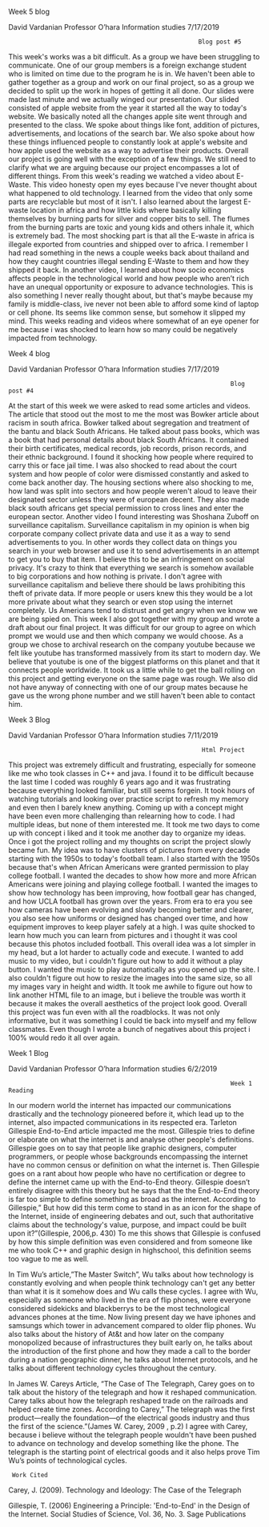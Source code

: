 Week 5 blog

David Vardanian
Professor O’hara
Information studies 
7/17/2019
                                                         
                                                         
                                                         Blog post #5

This week's works was a bit difficult. As a group we have been struggling to communicate. One of our group members is a foreign exchange student who is limited on time due to the program he is in. We haven't been able to gather together as a group and work on our final project, so as a group we decided to split up the work in hopes of getting it all done. Our slides were made last minute and we actually winged our presentation. Our slided consisted of apple website from the year it started all the way to today's website. We basically noted all the changes apple site went through and presented to the class. We spoke about things like font, addition of pictures, advertisements, and locations of the search bar. We also spoke about how these things influenced people to constantly look at apple's website and how apple used the website as a way to advertise their products. Overall our project is going well with the exception of a few things. We still need to clarify what we are arguing because our project encompasses a lot of different things. From this week's reading we watched a video about E-Waste. This video honesty open my eyes because I've never thought about what happened to old technology. I learned from the video that only some parts are recyclable but most of it isn't. I also learned about the largest E-waste location in africa and how little kids where basically killing themselves by burning parts for silver and copper bits to sell. The flumes from the burning parts are toxic and young kids and others inhale it, which is extremely bad. The most shocking part is that all the E-waste in africa is illegale exported from countries and shipped over to africa. I remember I had read something in the news a couple weeks back about thailand and how they caught countries illegal sending E-Waste to them and how they shipped it back. In another video, I learned about how socio economics affects people in the technological world and how people who aren’t rich have an unequal opportunity or exposure to advance technologies. This is also something I never really thought about, but that's maybe because my family is middle-class, ive never not been able to afford some kind of laptop or cell phone. Its seems like common sense, but somehow it slipped my mind. This weeks reading and videos where somewhat of an eye opener for me because i was shocked to learn how so many could be negatively impacted from technology.  




Week 4 blog 

David Vardanian
Professor O’hara
Information studies 
7/17/2019


                                                                  Blog post #4

At the start of this week we were asked to read some articles and videos. The article that stood out the most to me the most was Bowker article about racism in south africa. Bowker talked about segregation and treatment of the bantu and black South Africans. He talked about pass books, which was a book that had personal details about black South Africans. It contained their birth certificates, medical records, job records, prison records, and their ethnic background. I found it shocking how people where required to carry this or face jail time. I was also shocked to read about the court system and how people of color were dismissed constantly and asked to come back another day. The housing sections where also shocking to me, how land was split into sectors and how people weren't aloud to leave their designated sector unless they were of european decent. They also made black south africans get special permission to cross lines and enter the european sector. Another video I found interesting was Shoshana Zuboff on surveillance capitalism. Surveillance capitalism in my opinion is when big corporate company collect private data and use it as a way to send advertisements to you. In other words they collect data on things you search in your web browser and use it to send advertisements in an attempt to get you to buy that item. I believe this to be an infringement on social privacy. It's crazy to think that everything we search is somehow available to big corporations and how nothing is private. I don't agree with surveillance capitalism and believe there should be laws prohibiting this theft of private data.  If more people or users knew this they would be a lot more private about what they search or even stop using the internet completely. Us Americans tend to distrust and get angry when we know we are being spied on. This week I also got together with my group and wrote a draft about our final project. It was difficult for our group to agree on which prompt we would use and then which company we would choose. As a group we chose to archival research on the company youtube because we felt like youtube has transformed massively from its start to modern day. We believe that youtube is one of the biggest platforms on this planet and that it connects people worldwide. It took us a little while to get the ball rolling on this project and getting everyone on the same page was rough. We also did not have anyway of connecting with one of our group mates because he gave us the wrong phone number and we still haven't been able to contact him. 


Week 3 Blog

David Vardanian
Professor O’hara
Information studies 
7/11/2019

                                                          Html Project

This project was extremely difficult and frustrating, especially for someone like me who took classes in C++ and java. I found it to be difficult because the last time I coded was roughly 6 years ago and it was frustrating because everything looked familiar, but still seems forgein. It took hours of watching tutorials and looking over practice script to refresh my memory and even then I barely knew anything. Coming up with a concept might have been even more challenging than relearning how to code. I had multiple ideas, but none of them interested me. It took me two days to come up with concept i liked and it took me another day to organize my ideas. Once i got the project rolling and my thoughts on script the project slowly became fun. My idea was to have clusters of pictures from every decade starting with the 1950s to today's football team. I also started with the 1950s because that's when African Americans were granted permission to play college football. I wanted the decades to show how more and more African Americans were joining and playing college football. I wanted the images to show how technology has been improving, how football gear has changed, and how UCLA football has grown over the years. From era to era you see how cameras have been evolving and slowly becoming better and clearer, you also see how uniforms or designed has changed over time, and how equipment improves to keep player safely at a high. I was quite shocked to learn how much you can learn from pictures and i thought it was cool because this photos included football. This overall idea was a lot simpler in my head, but a lot harder to actually code and execute. I wanted to add music to my video, but i couldn't figure out how to add it without a play button. I wanted the music to play automatically as you opened up the site. I also couldn't figure out how to resize the images into the same size, so all my images vary in height and width. It took me awhile to figure out how to link another HTML file to an image, but i believe the trouble was worth it because it makes the overall aesthetics of the project look good. Overall this project was fun even with all the roadblocks. It was not only informative, but it was something I could tie back into myself and my fellow classmates. Even though I wrote a bunch of negatives about this project i 100% would redo it all over again. 






Week 1 Blog


David Vardanian
Professor O’hara
Information studies 
6/2/2019
  
                                                                  Week 1 Reading
  
  In our modern world the internet has impacted our communications drastically and the technology pioneered before it, which lead up to the internet, also impacted communications in its respected era. Tarleton Gillespie End-to-End article impacted me the most. Gillespie tries to define or elaborate on what the internet is and analyse other people's definitions. Gillespie goes on to say that people like graphic designers, computer programmers, or people whose backgrounds encompassing the internet have no common census or definition on what the internet is. Then Gillespie goes on a rant about how people who have no certification or degree to define the internet came up with the End-to-End theory. Gillespie doesn’t entirely disagree with this theory but he says that the the End-to-End theory is far too simple to define something as broad as the internet. According to Gillespie,” But how did this term come to stand in as an icon for the shape of the Internet, inside of engineering debates and out, such that authoritative claims about the technology's value, purpose, and impact could be built upon it?”(Gillespie, 2006,p. 430) To me this shows that Gillespie is confused by how this simple definition was even considered and from someone like me who took C++ and graphic design in highschool, this definition seems too vague to me as well.
  
 In Tim Wu’s article,”The Master Switch”, Wu talks about how technology is constantly evolving and when people think technology can't get any better than what it is it somehow does and Wu calls these cycles. I agree with Wu, especially as someone who lived in the era of flip phones, were everyone considered sidekicks and blackberrys to be the most technological advances phones at the time. Now living present day we have iphones and samsungs which tower in advancement compared to older flip phones.  Wu also talks about the history of At&t and how later on the company monopolized because of infrastructures they built early on, he talks about the introduction of the first phone and how they made a call to the border during a nation geographic dinner, he talks about Internet protocols, and he talks about different technology cycles throughout the century. 
 
 In James W. Careys Article, “The Case of The Telegraph, Carey goes on to talk about the history of the telegraph and how it reshaped communication. Carey talks about how the telegraph reshaped trade on the railroads and helped create time zones. According to Carey,” The telegraph was the first product—really the foundation—of the electrical goods industry and thus the first of the science.”(James W. Carey, 2009 , p.2) I agree with Carey, because i believe without the telegraph people wouldn't have been pushed to advance on technology and develop something like the phone. The telegraph is the starting point of electrical goods and it also helps prove Tim Wu’s points of technological cycles.  

     Work Cited
                                                              
Carey, J. (2009). Technology and Ideology: The Case of the Telegraph

Gillespie, T. (2006) Engineering a Principle: 'End-to-End' in the Design of the Internet. Social Studies of Science, Vol. 36, No. 3. Sage Publications
